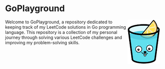 # GoPlayground

<img align="right" width="105px" src="https://raw.githubusercontent.com/gin-gonic/logo/master/color.png">

Welcome to GoPlayground, a repository dedicated to keeping track of my LeetCode solutions in Go programming language. This repository is a collection of my personal journey through solving various LeetCode challenges and improving my problem-solving skills.